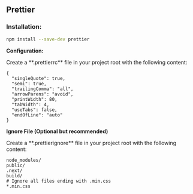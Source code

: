 ## Prettier

### Installation:
```bash
npm install --save-dev prettier
```

**Configuration:**
<p>Create a **.prettierrc** file in your project root with the following content:</p>

```
{
  "singleQuote": true,
  "semi": true,
  "trailingComma": "all",
  "arrowParens": "avoid",
  "printWidth": 80,
  "tabWidth": 4,
  "useTabs": false,
  "endOfLine": "auto"
}
```

**Ignore File (Optional but recommended)**
<p>Create a **.prettierignore** file in your project root with the following content:</p>

```
node_modules/
public/
.next/
build/
# Ignore all files ending with .min.css
*.min.css
```
